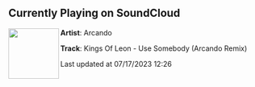 ## Currently Playing on SoundCloud

[<img align="left" width="100" src="https://i1.sndcdn.com/artworks-lkpOKwL8fXe62pNr-0bsgOQ-t500x500.jpg">](https://soundcloud.com/arcando-official/use-somebody-arcando-remix)

**Artist**: Arcando 

**Track**: Kings Of Leon - Use Somebody (Arcando Remix)

Last updated at 07/17/2023 12:26

